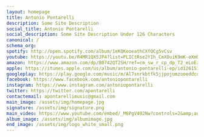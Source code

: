 ```yaml
---
layout: homepage
title: Antonio Pontarelli
description: Some Site Description
social_title: Antonio Pontarelli
social_description: Some Site Description Under 126 Characters
canonical: / 
schema_org:
spotify: http://open.spotify.com/album/1eKQKeoeathCXfQCg5vCsv
youtube: https://youtu.be/R4MR1QX5JP4?list=PLICtRse2YIh_CmXDuiK9mK-eXmDjpxTgt
amazon: https://www.amazon.com/dp/B0742QT2SH/ref=cm_sw_r_cp_dp_T2_eLoEzbNM8JHBX
apple: https://itunes.apple.com/us/album/antonio-pontarelli-ep/id1261536850
googleplay: https://play.google.com/music/m/Al7snrkbtfk5jjpojumzooeddcu?t=Antonio_Pontarelli
facebook: https://www.facebook.com/antoniopontarelli
instagram: https://www.instagram.com/antoniopontarelli
twitter: https://twitter.com/apontarelli
contactemail: apontarellimusic@gmail.com
main_image: /assets/img/homepage.jpg
signature: /assets/img/signature.png
main_video: https://www.youtube.com/embed/_M6PgV492Nw?controls=2&amp;autohide=1
album_image: /assets/img/albumimage.jpg
end_image: /assets/img/logo_white_small.png
---
```

